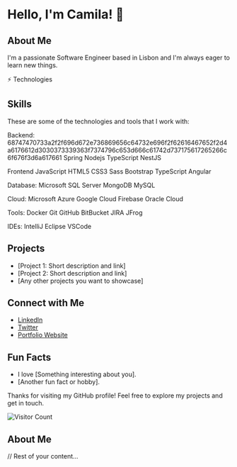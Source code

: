 # Hello, I'm Camila! 👋


## About Me
I'm a passionate Software Engineer based in Lisbon and I'm always eager to learn new things.

⚡ Technologies
## Skills
These are some of the technologies and tools that I work with:

Backend: 68747470733a2f2f696d672e736869656c64732e696f2f62616467652f2d4a6176612d3030373339363f7374796c653d666c61742d737175617265266c6f676f3d6a617661 Spring Nodejs TypeScript NestJS

Frontend JavaScript HTML5 CSS3 Sass Bootstrap TypeScript Angular

Database: Microsoft SQL Server MongoDB MySQL

Cloud: Microsoft Azure Google Cloud Firebase Oracle Cloud

Tools: Docker Git GitHub BitBucket JIRA JFrog

IDEs: IntelliJ Eclipse VSCode

## Projects
- [Project 1: Short description and link]
- [Project 2: Short description and link]
- [Any other projects you want to showcase]

## Connect with Me
- [LinkedIn](https://www.linkedin.com/in/yourusername/)
- [Twitter](https://twitter.com/yourusername)
- [Portfolio Website](https://www.yourportfolio.com)

## Fun Facts
- I love [Something interesting about you].
- [Another fun fact or hobby].

Thanks for visiting my GitHub profile! Feel free to explore my projects and get in touch.

![Visitor Count](https://visitor-badge.laobi.icu/badge?page_id=yourusername.yourusername)


## About Me
// Rest of your content...

